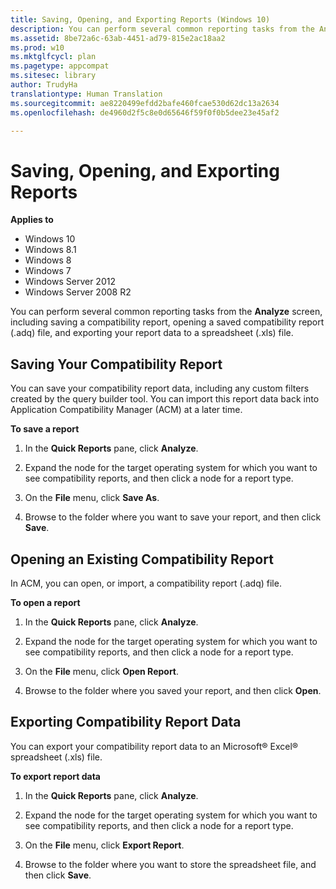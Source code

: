 ```yaml
---
title: Saving, Opening, and Exporting Reports (Windows 10)
description: You can perform several common reporting tasks from the Analyze screen, including saving a compatibility report, opening a saved compatibility report (.adq) file, and exporting your report data to a spreadsheet (.xls) file.
ms.assetid: 8be72a6c-63ab-4451-ad79-815e2ac18aa2
ms.prod: w10
ms.mktglfcycl: plan
ms.pagetype: appcompat
ms.sitesec: library
author: TrudyHa
translationtype: Human Translation
ms.sourcegitcommit: ae8220499efdd2bafe460fcae530d62dc13a2634
ms.openlocfilehash: de4960d2f5c8e0d65646f59f0f0b5dee23e45af2

---
```


# Saving, Opening, and Exporting Reports


**Applies to**

-   Windows 10
-   Windows 8.1
-   Windows 8
-   Windows 7
-   Windows Server 2012
-   Windows Server 2008 R2

You can perform several common reporting tasks from the **Analyze** screen, including saving a compatibility report, opening a saved compatibility report (.adq) file, and exporting your report data to a spreadsheet (.xls) file.

## Saving Your Compatibility Report


You can save your compatibility report data, including any custom filters created by the query builder tool. You can import this report data back into Application Compatibility Manager (ACM) at a later time.

**To save a report**

1.  In the **Quick Reports** pane, click **Analyze**.

2.  Expand the node for the target operating system for which you want to see compatibility reports, and then click a node for a report type.

3.  On the **File** menu, click **Save As**.

4.  Browse to the folder where you want to save your report, and then click **Save**.

## Opening an Existing Compatibility Report


In ACM, you can open, or import, a compatibility report (.adq) file.

**To open a report**

1.  In the **Quick Reports** pane, click **Analyze**.

2.  Expand the node for the target operating system for which you want to see compatibility reports, and then click a node for a report type.

3.  On the **File** menu, click **Open Report**.

4.  Browse to the folder where you saved your report, and then click **Open**.

## Exporting Compatibility Report Data


You can export your compatibility report data to an Microsoft® Excel® spreadsheet (.xls) file.

**To export report data**

1.  In the **Quick Reports** pane, click **Analyze**.

2.  Expand the node for the target operating system for which you want to see compatibility reports, and then click a node for a report type.

3.  On the **File** menu, click **Export Report**.

4.  Browse to the folder where you want to store the spreadsheet file, and then click **Save**.

 

 








<!--HONumber=Jun16_HO4-->


